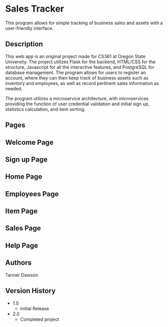 # Sales Tracker
This program allows for simple tracking of business sales and assets with a user-friendly interface.

## Description
This web app is an original project made for CS361 at Oregon State University. The project utilizes Flask for the backend, HTML/CSS for the structure, Javascript for all the interactive features, and PostgreSQL for database management. The program allows for users to register an account, where they can then keep track of business assets such as inventory and employees, as well as record pertinent sales information as needed.

The program utilizes a microservice architecture, with microservices providing the function of user credential validation and initial sign up, statistics calculation, and item sorting.

## Pages
   ## Welcome Page

   ## Sign up Page

   ## Home Page

   ## Employees Page

   ## Item Page

   ## Sales Page

   ## Help Page

## Authors
Tanner Dawson

## Version History
* 1.0
    * Initial Release
* 2.0
    * Completed project
